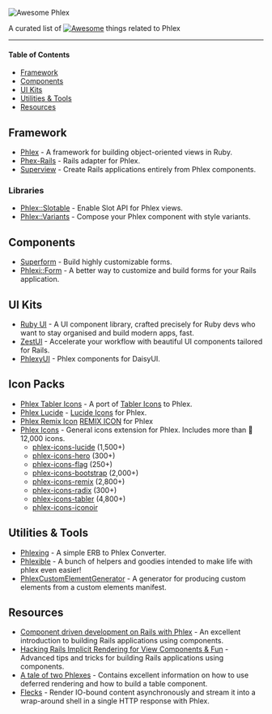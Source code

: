 ![Awesome Phlex](logo.png)

A curated list of [![Awesome](https://awesome.re/badge-flat2.svg)](https://awesome.re) things related to Phlex

---

#### Table of Contents

* [Framework](#framework)
* [Components](#components)
* [UI Kits](#ui-kits)
* [Utilities & Tools](#utilities--tools)
* [Resources](#resources)

## Framework

* [Phlex](https://github.com/phlex-ruby/phlex) - A framework for building object-oriented views in Ruby.
* [Phex-Rails](https://github.com/phlex-ruby/phlex-rails) - Rails adapter for Phlex.
* [Superview](https://github.com/rubymonolith/superview) - Create Rails applications entirely from Phlex components.

### Libraries

- [Phlex::Slotable](https://github.com/stephannv/phlex-slotable) - Enable Slot API for Phlex views.
- [Phlex::Variants](https://github.com/stephannv/phlex-variants) - Compose your Phlex component with style variants.

## Components

* [Superform](https://github.com/rubymonolith/superform) - Build highly customizable forms.
* [Phlexi::Form](https://github.com/radioactive-labs/phlexi-form) - A better way to customize and build forms for your Rails application.

## UI Kits

* [Ruby UI](https://rubyui.com/) - A UI component library, crafted precisely for Ruby devs who want to stay organised and build modern apps, fast.
* [ZestUI](https://zestui.com/) - Accelerate your workflow with beautiful UI components tailored for Rails.
* [PhlexyUI](https://github.com/phlexyUI/phlexy_ui) - Phlex components for DaisyUI.

## Icon Packs
* [Phlex Tabler Icons](https://github.com/elvinaspredkelis/phlex-tabler_icons) - A port of [Tabler Icons](https://tabler.io/icons) to Phlex.
* [Phlex Lucide](https://github.com/akodkod/phlex-lucide) - [Lucide Icons](https://lucide.dev/icons/) for Phlex.
* [Phlex Remix Icon](https://github.com/danieldocki/phlex-remixicon) [REMIX ICON](https://remixicon.com/) for Phlex
* [Phlex Icons](https://github.com/AliOsm/phlex-icons) - General icons extension for Phlex. Includes more than 🎨 12,000 icons.
	-   [phlex-icons-lucide](https://rubygems.org/gems/phlex-icons-lucide)  (1,500+)
	-   [phlex-icons-hero](https://rubygems.org/gems/phlex-icons-hero) (300+)
	-   [phlex-icons-flag](https://rubygems.org/gems/phlex-icons-flag) (250+)
	-   [phlex-icons-bootstrap](https://rubygems.org/gems/phlex-icons-bootstrap) (2,000+)
	-   [phlex-icons-remix](https://rubygems.org/gems/phlex-icons-remix) (2,800+)
	-   [phlex-icons-radix](https://rubygems.org/gems/phlex-icons-radix) (300+)
	-   [phlex-icons-tabler](https://rubygems.org/gems/phlex-icons-tabler) (4,800+)
 	-   [phlex-icons-iconoir](https://rubygems.org/gems/phlex-icons-iconoir)   	

## Utilities & Tools

* [Phlexing](https://github.com/marcoroth/phlexing) - A simple ERB to Phlex Converter.
* [Phlexible](https://github.com/joelmoss/phlexible) - A bunch of helpers and goodies intended to make life with phlex even easier!
* [PhlexCustomElementGenerator](https://github.com/konnorrogers/phlex_custom_element_generator) - A generator for producing custom elements from a custom elements manifest.

## Resources

* [Component driven development on Rails with Phlex](https://fly.io/ruby-dispatch/component-driven-development-on-rails-with-phlex/) - An excellent introduction to building Rails applications using components.
* [Hacking Rails Implicit Rendering for View Components & Fun](https://fly.io/ruby-dispatch/hacking-rails-implicit-rendering-for-view-components/) - Advanced tips and tricks for building Rails applications using components.
* [A tale of two Phlexes](https://blog.willcosgrove.com/a-tale-of-two-phlexes) - Contains excellent information on how to use deferred rendering and how to build a table component.
* [Flecks](https://github.com/phlex-ruby/flecks) - Render IO-bound content asynchronously and stream it into a wrap-around shell in a single HTTP response with Phlex.


